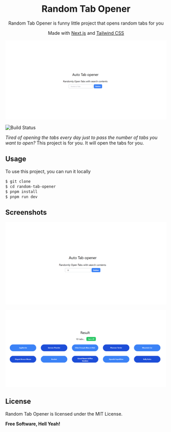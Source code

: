 <div align="center">
    <h1>Random Tab Opener</h1>
    <p>Random Tab Opener is funny little project that opens random tabs for you</p>
    <p>Made with <a href="https://nextjs.org/">Next.js</a>
     and <a href="https://tailwindcss.com/">Tailwind CSS</a></p>
</div>

![image.png](./assets/image.png)

![Build Status](https://travis-ci.org/joemccann/dillinger.svg?branch=master)

_Tired of opening the tabs every day just to pass the number of tabs you want to open?_ This project is for you. It will open the tabs for you.

## Usage

To use this project, you can run it locally

```
$ git clone
$ cd random-tab-opener
$ pnpm install
$ pnpm run dev
```

## Screenshots

![image.png](./assets/1678152869391-image.png)

![image.png](./assets/1678152885928-image.png)

## License

Random Tab Opener is licensed under the MIT License.

**Free Software, Hell Yeah!**
